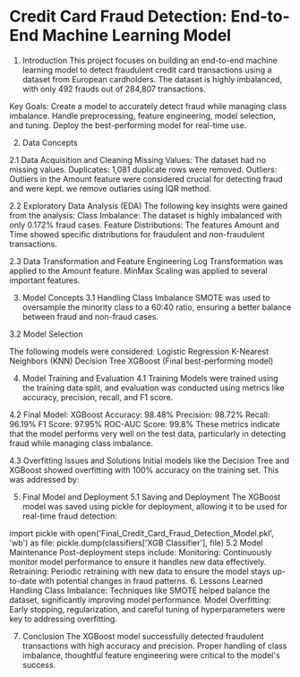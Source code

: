 # Credit Card Fraud Detection: End-to-End Machine Learning Model
1. Introduction
This project focuses on building an end-to-end machine learning model to detect fraudulent credit card transactions using a dataset from European cardholders. The dataset is highly imbalanced, with only 492 frauds out of 284,807 transactions.

Key Goals:
Create a model to accurately detect fraud while managing class imbalance.
Handle preprocessing, feature engineering, model selection, and tuning.
Deploy the best-performing model for real-time use.

2. Data Concepts

2.1 Data Acquisition and Cleaning
Missing Values: The dataset had no missing values.
Duplicates: 1,081 duplicate rows were removed.
Outliers: Outliers in the Amount feature were considered crucial for detecting fraud and were kept. we remove outlaries using IQR method.

2.2 Exploratory Data Analysis (EDA)
The following key insights were gained from the analysis:
Class Imbalance: The dataset is highly imbalanced with only 0.172% fraud cases.
Feature Distributions: The features Amount and Time showed specific distributions for fraudulent and non-fraudulent transactions.

 2.3 Data Transformation and Feature Engineering
Log Transformation was applied to the Amount feature.
MinMax Scaling was applied to several important features. 

3. Model Concepts
3.1 Handling Class Imbalance
SMOTE was used to oversample the minority class to a 60:40 ratio, ensuring a better balance between fraud and non-fraud cases.

3.2 Model Selection

The following models were considered:
Logistic Regression
K-Nearest Neighbors (KNN)
Decision Tree
XGBoost (Final best-performing model)

4. Model Training and Evaluation
4.1 Training
Models were trained using the training data split, and evaluation was conducted using metrics like accuracy, precision, recall, and F1 score.

4.2 Final Model: XGBoost
Accuracy: 98.48%
Precision: 98.72%
Recall: 96.19%
F1 Score: 97.95%
ROC-AUC Score: 99.8%
These metrics indicate that the model performs very well on the test data, particularly in detecting fraud while managing class imbalance.

4.3 Overfitting Issues and Solutions
Initial models like the Decision Tree and XGBoost showed overfitting with 100% accuracy on the training set. This was addressed by:

5. Final Model and Deployment
5.1 Saving and Deployment
The XGBoost model was saved using pickle for deployment, allowing it to be used for real-time fraud detection:

import pickle
with open('Final_Credit_Card_Fraud_Detection_Model.pkl', 'wb') as file:
    pickle.dump(classifiers['XGB Classifier'], file)
5.2 Model Maintenance
Post-deployment steps include:
Monitoring: Continuously monitor model performance to ensure it handles new data effectively.
Retraining: Periodic retraining with new data to ensure the model stays up-to-date with potential changes in fraud patterns.
6. Lessons Learned
Handling Class Imbalance: Techniques like SMOTE helped balance the dataset, significantly improving model performance.
Model Overfitting: Early stopping, regularization, and careful tuning of hyperparameters were key to addressing overfitting.

7. Conclusion
The XGBoost model successfully detected fraudulent transactions with high accuracy and precision. Proper handling of class imbalance, thoughtful feature engineering were critical to the model's success.

